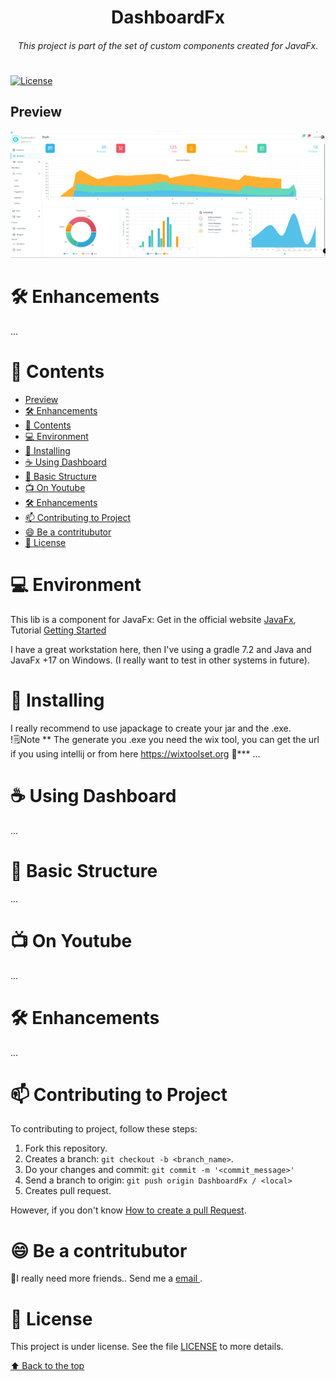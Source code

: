 <h1 align="center">DashboardFx</h1>
<h6 align="center"> This project is part of the set of custom components created for JavaFx. </h6>
<h1></h1>


[//]: # ([![News]&#40;https://img.shields.io/badge/News-1-brightgreen.svg?style=for-the-badge&#41;]&#40;http://gleidson28.blogspot.com&#41;)
[//]: # (![Version]&#40;https://img.shields.io/badge/Version-0.3.22-green.svg?style=for-the-badge&#41;)
[//]: # (![Build]&#40;https://img.shields.io/badge/Build-2.2.31+253-gold.svg?style=for-the-badge&#41;)
[//]: # ([![Release]&#40;https://img.shields.io/badge/Release-v2.2.25-green.svg?style=for-the-badge&#41;]&#40;https://github.com/gleidsonmt/GNDecorator/releases/tag/2.1.25&#41;)
[![License](https://img.shields.io/github/license/Gleidson28/GNDecorator.svg?style=for-the-badge)](https://github.com/gleidsonmt/GNDecorator/blob/master/LICENSE)


## Preview

<p align="center">
  <img src="./src/main/resources/io.github.gleidsonmt.dashboardfx/style/img/screen_dash.png"  />
</p>

# 🛠 Enhancements
...
# 📑 Contents

<!-- TOC -->
  * [Preview](#preview)
* [🛠 Enhancements](#-enhancements)
* [📑 Contents](#-contents)
* [💻 Environment](#-environment)
* [🚀 Installing](#-installing)
* [☕ Using Dashboard](#-using-dashboard)
* [🧬  Basic Structure](#-basic-structure)
* [📺 On Youtube](#-on-youtube)
* [🛠 Enhancements](#-enhancements)
* [📫 Contributing to Project](#-contributing-to-project)
* [😄 Be a contritubutor<br>](#-be-a-contritubutor-br)
* [📝 License](#-license)
<!-- TOC -->

# 💻 Environment

This lib is a component for JavaFx:   Get in the official website [JavaFx](https://openjfx.io/), Tutorial [Getting Started](https://openjfx.io/openjfx-docs/)

I have a great workstation here, then I've using a gradle 7.2 and Java and JavaFx +17 on Windows. (I really want to test in other systems in future).

# 🚀 Installing
I really recommend to use japackage to create your jar and the .exe. <br>
!🗒️Note ** The generate you .exe you need the wix tool, you can get the url if you using intellij or from here  https://wixtoolset.org 🥸***
...
# ☕ Using Dashboard
...
# 🧬  Basic Structure
... 
# 📺 On Youtube
...
# 🛠 Enhancements
...

# 📫 Contributing to Project
<!---Se o seu README for longo ou se você tiver algum processo ou etapas específicas que deseja que os contribuidores sigam, considere a criação de um arquivo CONTRIBUTING.md separado--->
To contributing to project, follow these steps:

1. Fork this repository.
2. Creates a branch: `git checkout -b <branch_name>`.
3. Do your changes and commit: `git commit -m '<commit_message>'`
4. Send a branch to origin: `git push origin DashboardFx / <local>`
5. Creates pull request.

However, if you don't know [How to create a pull Request](https://help.github.com/en/github/collaborating-with-issues-and-pull-requests/creating-a-pull-request).

# 😄 Be a contritubutor<br>

🤖I really need more friends.. Send me a  <a href='mailto:gleidisonmt@gmail.com?subject=Hi, I see you need my help!.. I am here.'> email <a/>.

# 📝 License

This project is under license. See the file [LICENSE](LICENSE) to more details.

[⬆ Back to the top](#DashboardFx)<br>

